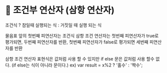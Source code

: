 # :rocket:  조건부 연산자 (삼항 연산자)

조건식 ? 참일때 실행되는 식 : 거짓일 때 실행 되는 식  

물음표 앞의 첫번째 피연산자는 조건식
삼항 조건 연산자는 첫번째 피연산자가 true로 평가되면, 두번째 피연산자를 반환,
첫번째 피연산자가 false로 평가되면 세번째 피연산자를 반환

삼항 조건 연산자 표현식은 값처럼 사용 할 수 있지만
if else 문은 값처럼 사용 할수 없다. (if else는 식이 아니라 문이다.)
ex) var result = x%2 ? '홀수' : '짝수';